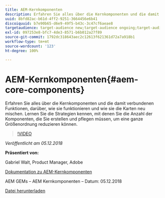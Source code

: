 ```yaml
---
title: AEM-Kernkomponenten
description: Erfahren Sie alles über die Kernkomponenten und die damit verbundenen Funktionen, darüber, wie sie funktionieren und wie sie die Karten neu mischen. Lernen Sie die Strategien kennen, mit denen Sie die Anzahl der Komponenten, die Sie erstellen und pflegen müssen, um eine ganze Größenordnung reduzieren können.
uuid: 8bfd82ac-b61d-4ff2-9251-3664456e6b41
discoiquuid: b7e90b65-d6e9-49f5-b43c-3c47cf6aeae8
targetaudience: target-audience new;target-audience ongoing;target-audience upgrader
exl-id: 097253e8-bfc7-4de3-8571-b6b012a27f89
source-git-commit: 1792dc318643aec2c12613f621361d72a7a918b1
workflow-type: tm+mt
source-wordcount: '123'
ht-degree: 100%

---
```


# AEM-Kernkomponenten{#aem-core-components}

Erfahren Sie alles über die Kernkomponenten und die damit verbundenen Funktionen, darüber, wie sie funktionieren und wie sie die Karten neu mischen. Lernen Sie die Strategien kennen, mit denen Sie die Anzahl der Komponenten, die Sie erstellen und pflegen müssen, um eine ganze Größenordnung reduzieren können.

>[!VIDEO](https://video.tv.adobe.com/v/25674/)

*Veröffentlicht am 05.12.2018*

**Präsentiert von:**

Gabriel Walt, Product Manager, Adobe

[Dokumentation zu AEM-Kernkomponenten](https://helpx.adobe.com/de/experience-manager/core-components/user-guide.html)

AEM GEMs – AEM Kernkomponenten – Datum: 05.12.2018

[Datei herunterladen](assets/aem-gems-aem-sitescorecomponents-12052018.pdf)
